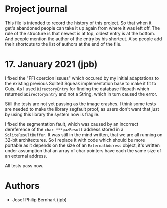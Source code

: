 # Project journal

This file is intended to record the history of this project. So that
when it get's abandoned people can take it up again from where it was
left off. The rule of the structure is that newest is at top, oldest
entry is at the bottom. And people mention the author of the entry
by his shortcut. Also people add their shortcuts to the list of
authors at the end of the file.

# 17. January 2021 (jpb)

I fixed the "FFI coercion issues" which occured by my initial
adaptations to the existing previous Sqlite3 Squeak implementation
base to make it fit to Cuis. As I used `DirectoryEntry` for
finding the database filepath which returned `aDirectoryEntry` and
not a String, which in turn caused the error.

Still the tests are not yet passing as the image crashes. I think
some tests are needed to make the library segfault proof, as
users don't want that just by using this library the system now
is fragile.

I fixed the segmentation fault, which was caused by an incorrect
dereference of the `char ***pazResult` address stored in a `SqliteResultBuffer`.
It was still in the mind written, that we are all running on 32-bit architectures.
So I replace it with code which should be more portable as it depends on the size
of an `ExternalAddress` object, it's written under assumption that an array of
char pointers have each the same size of an external address.

All tests pass now.


# Authors

- Josef Philip Bernhart (jpb)
